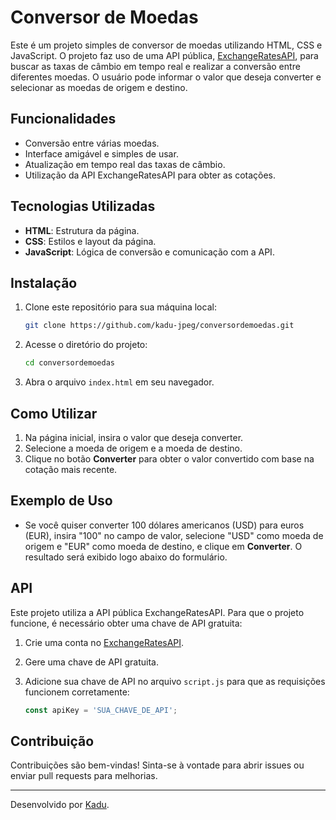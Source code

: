 # Conversor de Moedas

Este é um projeto simples de conversor de moedas utilizando HTML, CSS e JavaScript. O projeto faz uso de uma API pública, [ExchangeRatesAPI](https://exchangeratesapi.io/), para buscar as taxas de câmbio em tempo real e realizar a conversão entre diferentes moedas. O usuário pode informar o valor que deseja converter e selecionar as moedas de origem e destino.

## Funcionalidades

- Conversão entre várias moedas.
- Interface amigável e simples de usar.
- Atualização em tempo real das taxas de câmbio.
- Utilização da API ExchangeRatesAPI para obter as cotações.

## Tecnologias Utilizadas

- **HTML**: Estrutura da página.
- **CSS**: Estilos e layout da página.
- **JavaScript**: Lógica de conversão e comunicação com a API.

## Instalação

1. Clone este repositório para sua máquina local:

    ```bash
    git clone https://github.com/kadu-jpeg/conversordemoedas.git
    ```

2. Acesse o diretório do projeto:

    ```bash
    cd conversordemoedas
    ```

3. Abra o arquivo `index.html` em seu navegador.

## Como Utilizar

1. Na página inicial, insira o valor que deseja converter.
2. Selecione a moeda de origem e a moeda de destino.
3. Clique no botão **Converter** para obter o valor convertido com base na cotação mais recente.

## Exemplo de Uso

- Se você quiser converter 100 dólares americanos (USD) para euros (EUR), insira "100" no campo de valor, selecione "USD" como moeda de origem e "EUR" como moeda de destino, e clique em **Converter**. O resultado será exibido logo abaixo do formulário.

## API

Este projeto utiliza a API pública ExchangeRatesAPI. Para que o projeto funcione, é necessário obter uma chave de API gratuita:

1. Crie uma conta no [ExchangeRatesAPI](https://exchangeratesapi.io/).
2. Gere uma chave de API gratuita.
3. Adicione sua chave de API no arquivo `script.js` para que as requisições funcionem corretamente:

    ```js
    const apiKey = 'SUA_CHAVE_DE_API';
    ```

## Contribuição

Contribuições são bem-vindas! Sinta-se à vontade para abrir issues ou enviar pull requests para melhorias.

---

Desenvolvido por [Kadu](https://github.com/kadu-jpeg).
